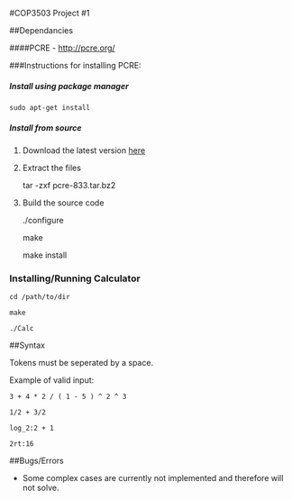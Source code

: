 #COP3503 Project #1

##Dependancies

####PCRE - http://pcre.org/

###Instructions for installing PCRE:

##### Install using package manager

    sudo apt-get install


##### Install from source

1. Download the latest version [here](http://ftp.csx.cam.ac.uk/pub/software/programming/pcre/)

2. Extract the files

    tar -zxf pcre-833.tar.bz2 

3. Build the source code

    ./configure

    make 

    make install

### Installing/Running Calculator

    cd /path/to/dir

    make
    
    ./Calc

##Syntax

Tokens must be seperated by a space.

Example of valid input:

    3 + 4 * 2 / ( 1 - 5 ) ^ 2 ^ 3
    
    1/2 + 3/2
    
    log_2:2 + 1

    2rt:16

##Bugs/Errors

* Some complex cases are currently not implemented and therefore will not solve.
 
